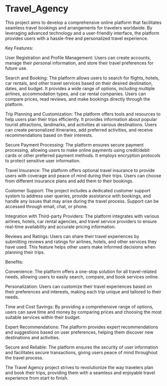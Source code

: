 # Travel_Agency <br/>
This project aims to develop a comprehensive online platform that facilitates seamless travel bookings and arrangements for travelers worldwide. By leveraging advanced technology and a user-friendly interface, the platform provides users with a hassle-free and personalized travel experience.

Key Features:

User Registration and Profile Management: Users can create accounts, manage their personal information, and store their travel preferences for future use.

Search and Booking: The platform allows users to search for flights, hotels, car rentals, and other travel services based on their desired destination, dates, and budget. It provides a wide range of options, including multiple airlines, accommodation types, and car rental companies. Users can compare prices, read reviews, and make bookings directly through the platform.

Trip Planning and Customization: The platform offers tools and resources to help users plan their trips efficiently. It provides information about popular tourist attractions, landmarks, and activities at various destinations. Users can create personalized itineraries, add preferred activities, and receive recommendations based on their interests.

Secure Payment Processing: The platform ensures secure payment processing, allowing users to make online payments using credit/debit cards or other preferred payment methods. It employs encryption protocols to protect sensitive user information.

Travel Insurance: The platform offers optional travel insurance to provide users with coverage and peace of mind during their trips. Users can choose from different insurance plans and add them to their bookings.

Customer Support: The project includes a dedicated customer support system to address user queries, provide assistance with bookings, and handle any issues that may arise during the travel process. Support can be accessed through email, chat, or phone.

Integration with Third-party Providers: The platform integrates with various airlines, hotels, car rental agencies, and travel service providers to ensure real-time availability and accurate pricing information.

Reviews and Ratings: Users can share their travel experiences by submitting reviews and ratings for airlines, hotels, and other services they have used. This feature helps other users make informed decisions when planning their trips.

Benefits:

Convenience: The platform offers a one-stop solution for all travel-related needs, allowing users to easily search, compare, and book services online.

Personalization: Users can customize their travel experiences based on their preferences and interests, making each trip unique and tailored to their needs.

Time and Cost Savings: By providing a comprehensive range of options, users can save time and money by comparing prices and choosing the most suitable services within their budget.

Expert Recommendations: The platform provides expert recommendations and suggestions based on user preferences, helping them discover new destinations and activities.

Secure and Reliable: The platform ensures the security of user information and facilitates secure transactions, giving users peace of mind throughout the travel process.

The Travel Agency project strives to revolutionize the way travelers plan and book their trips, providing them with a seamless and enjoyable travel experience from start to finish.
